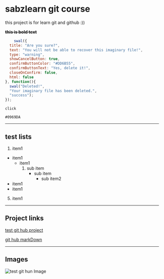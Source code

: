 # sabzlearn git course

<p>
this project is for learn  git  and github :))
</p>

~~**this is bold text**~~

```javascript
    swal({
  title: "Are you sure?",
  text: "You will not be able to recover this imaginary file!",
  type: "warning",
  showCancelButton: true,
  confirmButtonColor: "#DD6B55",
  confirmButtonText: "Yes, delete it!",
  closeOnConfirm: false,
  html: false
}, function(){
  swal("Deleted!",
  "Your imaginary file has been deleted.",
  "success");
});
```

`click`

`#0969DA`

___

## test lists

1. item1
- item1
    - item1
        1. sub item
            - sub item
                - sub item2
- item1
- item1
5. item1

---

## Project links

[test git hub project](https://github.com/shahoalirezaei/git-test-second)

[git hub markDown](https://docs.github.com/en/get-started/writing-on-github/getting-started-with-writing-and-formatting-on-github/basic-writing-and-formatting-syntax)

---

## Images

![test git hun Image](https://myoctocat.com/assets/images/base-octocat.svg)

